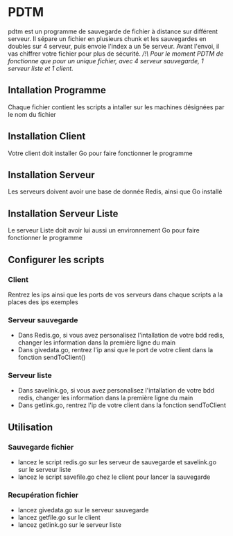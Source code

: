 # PDTM
pdtm est un  programme de sauvegarde de fichier à distance sur différent serveur. 
Il sépare un fichier en plusieurs chunk et les sauvegardes en doubles sur 4 serveur, puis envoie l'index a un 5e serveur.
Avant l'envoi, il vas chiffrer votre fichier pour plus de sécurité.
*/!\ Pour le moment PDTM de fonctionne que pour un unique fichier, avec 4 serveur sauvegarde, 1 serveur liste et 1 client.*

## Intallation Programme
Chaque fichier contient les scripts a intaller sur les machines désignées par le nom du fichier

## Installation Client
Votre client doit installer Go pour faire fonctionner le programme

## Installation Serveur
Les serveurs doivent avoir une base de donnée Redis, ainsi que Go installé

## Installation Serveur Liste
Le serveur Liste doit avoir lui aussi un environnement Go pour faire fonctionner le programme

## Configurer les scripts

### Client
Rentrez les ips ainsi que les ports de vos serveurs dans chaque scripts a la places des ips exemples

### Serveur sauvegarde
* Dans Redis.go, si vous avez personalisez l'intallation de votre bdd redis, changer les information dans la première ligne du main
* Dans givedata.go, rentrez l'ip ansi que le port de votre client dans la fonction sendToClient()

### Serveur liste
* Dans savelink.go, si vous avez personalisez l'intallation de votre bdd redis, changer les information dans la première ligne du main
* Dans getlink.go, rentrez l'ip de votre client dans la fonction sendToClient

## Utilisation

### Sauvegarde fichier
* lancez le script redis.go sur les serveur de sauvegarde et savelink.go sur le serveur liste
* lancez le script savefile.go chez le client pour lancer la sauvegarde

### Recupération fichier
* lancez givedata.go sur le serveur sauvegarde
* lancez getfile.go sur le client
* lancez getlink.go sur le serveur liste

  
